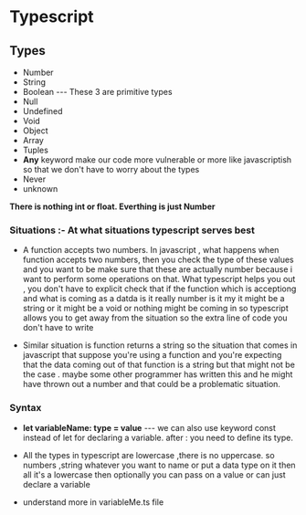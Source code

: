 # Typescript 

## Types

- Number 
- String 
- Boolean
--- These 3 are primitive types 
- Null
- Undefined
- Void
- Object
- Array
- Tuples
- **Any**  keyword make our code more vulnerable or more like javascriptish so that we don't have to worry about the types 
- Never
- unknown

**There is nothing int or float. Everthing is just Number**
### Situations :- At what situations typescript serves best

- A function accepts two numbers. In javascript , what happens when function accepts two numbers, then you check the type of these values and you want to be make sure that these are actually number because i want to perform some operations on that. What typescript helps you out , you don't have to explicit check that if the function which is acceptiong and what is coming as a datda is it really number is it my it might be a string or it might be a void or nothing might be coming in so typescript allows you to get away from the situation so the extra line of code you don't have to write 

- Similar situation is function returns a string so the situation that comes in javascript that suppose you're using a function and you're expecting that the data coming out of that function is a string but that might not be the case . maybe some other programmer has written this and he might have thrown out a number and that could be a problematic situation.

### Syntax

- **let variableName: type = value**     --- we can also use keyword const instead of let for declaring a variable. after : you need to define its type.
- All the types in typescript are lowercase ,there is no uppercase. so numbers ,string whatever you want to name or put a data type on it then all it's a lowercase then optionally you can pass on a value or can just declare a variable

- understand more in variableMe.ts file